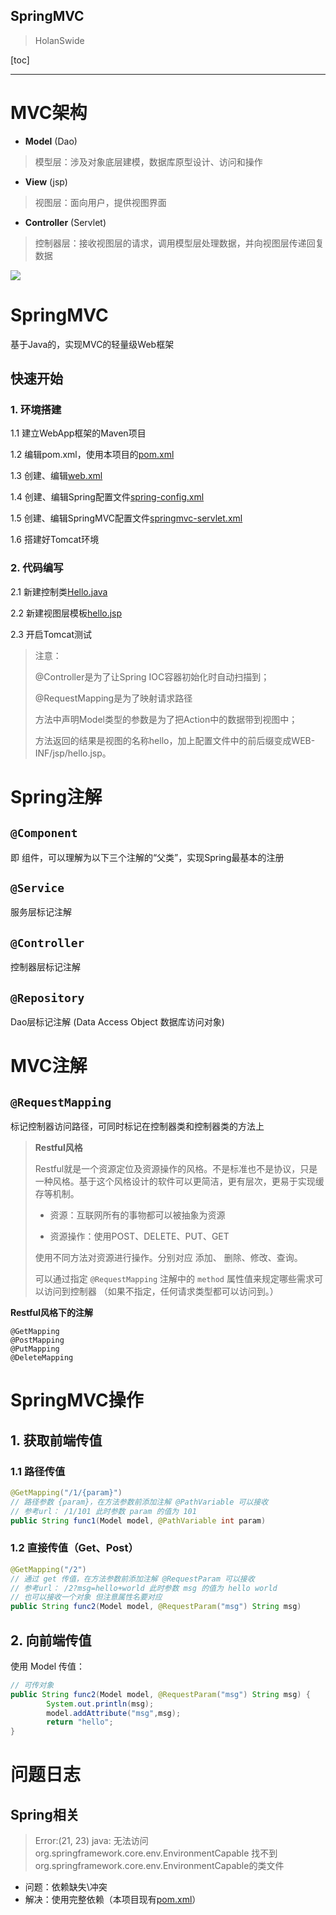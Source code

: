 SpringMVC
---
> HolanSwide 

[toc]

----
# MVC架构

- **Model**         (Dao)
> 模型层：涉及对象底层建模，数据库原型设计、访问和操作
- **View**          (jsp)
> 视图层：面向用户，提供视图界面
- **Controller**    (Servlet)
> 控制器层：接收视图层的请求，调用模型层处理数据，并向视图层传递回复数据

![](https://kuangstudy.oss-cn-beijing.aliyuncs.com/bbs/2021/04/13/kuangstudy5989b959-a64d-4469-952f-d23699b0bad7.png)

# SpringMVC

基于Java的，实现MVC的轻量级Web框架

## 快速开始

### 1. 环境搭建

1.1 建立WebApp框架的Maven项目

1.2 编辑pom.xml，使用本项目的[pom.xml](./pom.xml)

1.3 创建、编辑[web.xml](./src/main/resources/web.xml)

1.4 创建、编辑Spring配置文件[spring-config.xml](./src/main/resources/spring-config.xml)

1.5 创建、编辑SpringMVC配置文件[springmvc-servlet.xml](./src/main/resources/springmvc-servlet.xml)

1.6 搭建好Tomcat环境

### 2. 代码编写

2.1 新建控制类[Hello.java](./src/main/java/com/holanswide/controller/Hello.java)

2.2 新建视图层模板[hello.jsp](./src/main/webapp/WEB-INF/jsp/hello.jsp)

2.3 开启Tomcat测试

> 注意：
>
>   @Controller是为了让Spring IOC容器初始化时自动扫描到；
>
>   @RequestMapping是为了映射请求路径
>
>   方法中声明Model类型的参数是为了把Action中的数据带到视图中；
>
>   方法返回的结果是视图的名称hello，加上配置文件中的前后缀变成WEB-INF/jsp/hello.jsp。

# Spring注解

## `@Component`
即 组件，可以理解为以下三个注解的“父类”，实现Spring最基本的注册

## `@Service`
服务层标记注解

## `@Controller`
控制器层标记注解

## `@Repository`
Dao层标记注解 (Data Access Object 数据库访问对象)

# MVC注解

## `@RequestMapping`
标记控制器访问路径，可同时标记在控制器类和控制器类的方法上

> **Restful风格** 
> 
> Restful就是一个资源定位及资源操作的风格。不是标准也不是协议，只是一种风格。基于这个风格设计的软件可以更简洁，更有层次，更易于实现缓存等机制。
>
>  - 资源：互联网所有的事物都可以被抽象为资源
> 
>  - 资源操作：使用POST、DELETE、PUT、GET
>
> 使用不同方法对资源进行操作。分别对应 添加、 删除、修改、查询。
>
> 可以通过指定 `@RequestMapping` 注解中的 `method` 属性值来规定哪些需求可以访问到控制器
> （如果不指定，任何请求类型都可以访问到。）
  
**Restful风格下的注解**

```text
@GetMapping
@PostMapping
@PutMapping
@DeleteMapping
```

# SpringMVC操作

## 1. 获取前端传值

### 1.1 路径传值

```java
@GetMapping("/1/{param}")
// 路径参数 {param}，在方法参数前添加注解 @PathVariable 可以接收
// 参考url： /1/101 此时参数 param 的值为 101
public String func1(Model model, @PathVariable int param) 
```

### 1.2 直接传值（Get、Post）

```java
@GetMapping("/2")
// 通过 get 传值，在方法参数前添加注解 @RequestParam 可以接收
// 参考url： /2?msg=hello+world 此时参数 msg 的值为 hello world
// 也可以接收一个对象 但注意属性名要对应
public String func2(Model model, @RequestParam("msg") String msg) 
```

## 2. 向前端传值
使用 Model 传值：
```java
// 可传对象
public String func2(Model model, @RequestParam("msg") String msg) {
        System.out.println(msg);
        model.addAttribute("msg",msg);
        return "hello";
}
```

# 问题日志

## Spring相关

> Error:(21, 23) java: 无法访问org.springframework.core.env.EnvironmentCapable 找不到org.springframework.core.env.EnvironmentCapable的类文件

- 问题：依赖缺失\冲突
- 解决：使用完整依赖（本项目现有[pom.xml](./pom.xml)）

